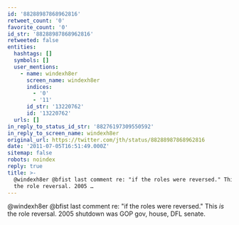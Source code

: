 ```yaml
---
id: '88288987868962816'
retweet_count: '0'
favorite_count: '0'
id_str: '88288987868962816'
retweeted: false
entities:
  hashtags: []
  symbols: []
  user_mentions:
    - name: windexh8er
      screen_name: windexh8er
      indices:
        - '0'
        - '11'
      id_str: '13220762'
      id: '13220762'
  urls: []
in_reply_to_status_id_str: '88276197309550592'
in_reply_to_screen_name: windexh8er
original_url: https://twitter.com/jth/status/88288987868962816
date: '2011-07-05T16:51:49.000Z'
sitemap: false
robots: noindex
reply: true
title: >-
  @windexh8er @bfist last comment re: "if the roles were reversed." This *is*
  the role reversal. 2005 …
---
```


@windexh8er @bfist last comment re: "if the roles were reversed." This *is* the role reversal. 2005 shutdown was GOP gov, house, DFL senate.